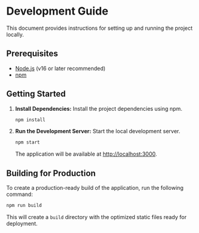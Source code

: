 # Development Guide

This document provides instructions for setting up and running the project locally.

## Prerequisites

- [Node.js](https://nodejs.org/) (v16 or later recommended)
- [npm](https://www.npmjs.com/)

## Getting Started

1.  **Install Dependencies:**
    Install the project dependencies using npm.
    ```bash
    npm install
    ```

2.  **Run the Development Server:**
    Start the local development server.
    ```bash
    npm start
    ```
    The application will be available at [http://localhost:3000](http://localhost:3000).

## Building for Production

To create a production-ready build of the application, run the following command:
```bash
npm run build
```
This will create a `build` directory with the optimized static files ready for deployment.
